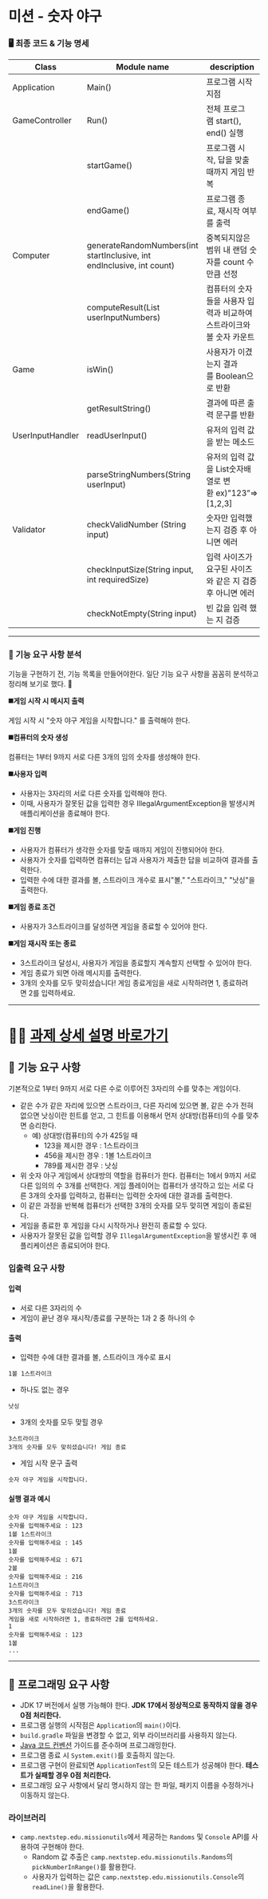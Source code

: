 # 미션 - 숫자 야구

### **🖥️ 최종 코드 & 기능 명세**

| Class | Module name | description |
| --- | --- | --- |
| Application | Main() | 프로그램 시작 지점 |
| GameController | Run() | 전체 프로그램 start(), end() 실행 |
|  | startGame() | 프로그램 시작, 답을 맞출 때까지 게임 반복 |
|  | endGame() | 프로그램 종료, 재시작 여부를 출력 |
| Computer | generateRandomNumbers(int startInclusive, int endInclusive, int count) | 중복되지않은 범위 내 랜덤 숫자를 count 수만큼 선정 |
|  | computeResult(List<Integer> userInputNumbers) | 컴퓨터의 숫자들을 사용자 입력과 비교하여 스트라이크와 볼 숫자 카운트 |
| Game | isWin() | 사용자가 이겼는지 결과를 Boolean으로 반환 |
|  | getResultString() | 결과에 따른 출력 문구를 반환 |
| UserInputHandler | readUserInput() | 유저의 입력 값을 받는 메소드 |
|  | parseStringNumbers(String userInput) | 유저의 입력 값을 List<Integer>숫자배열로 변환 ex)”123”=>[1,2,3] |
| Validator | checkValidNumber (String input) | 숫자만 입력했는지 검증 후 아니면 에러 |
|  | checkInputSize(String input, int requiredSize) | 입력 사이즈가 요구된 사이즈와 같은 지 검증 후 아니면 에러 |
|  | checkNotEmpty(String input) | 빈 값을 입력 했는 지 검증 |


---

### **🚀 기능 요구 사항 분석**

기능을 구현하기 전, 기능 목록을 만들어야한다. 일단 기능 요구 사항을 꼼꼼히 분석하고 정리해 보기로 했다. 🧐

**◼️게임 시작 시 메시지 출력**

게임 시작 시 "숫자 야구 게임을 시작합니다." 를 출력해야 한다.

**◼️컴퓨터의 숫자 생성**

컴퓨터는 1부터 9까지 서로 다른 3개의 임의 숫자를 생성해야 한다.

**◼️사용자 입력**

- 사용자는 3자리의 서로 다른 숫자를 입력해야 한다.
- 이때, 사용자가 잘못된 값을 입력한 경우 IllegalArgumentException을 발생시켜 애플리케이션을 종료해야 한다.

**◼️게임 진행**

- 사용자가 컴퓨터가 생각한 숫자를 맞출 때까지 게임이 진행되어야 한다.
- 사용자가 숫자를 입력하면 컴퓨터는 답과 사용자가 제출한 답을 비교하여 결과를 출력한다.
- 입력한 수에 대한 결과를 볼, 스트라이크 개수로 표시"볼," "스트라이크," "낫싱"을 출력한다.

**◼️게임 종료 조건**

- 사용자가 3스트라이크를 달성하면 게임을 종료할 수 있어야 한다.

**◼️게임 재시작 또는 종료**

- 3스트라이크 달성시, 사용자가 게임을 종료할지 계속할지 선택할 수 있어야 한다.
- 게임 종료가 되면 아래 메시지를 출력한다.
- 3개의 숫자를 모두 맞히셨습니다! 게임 종료게임을 새로 시작하려면 1, 종료하려면 2를 입력하세요.


--------------------------------------
# 👩‍💻 [과제 상세 설명 바로가기](https://github.com/woowacourse-precourse/java-baseball-6)

## 🚀 기능 요구 사항

기본적으로 1부터 9까지 서로 다른 수로 이루어진 3자리의 수를 맞추는 게임이다.

- 같은 수가 같은 자리에 있으면 스트라이크, 다른 자리에 있으면 볼, 같은 수가 전혀 없으면 낫싱이란 힌트를 얻고, 그 힌트를 이용해서 먼저 상대방(컴퓨터)의 수를 맞추면 승리한다.
    - 예) 상대방(컴퓨터)의 수가 425일 때
        - 123을 제시한 경우 : 1스트라이크
        - 456을 제시한 경우 : 1볼 1스트라이크
        - 789를 제시한 경우 : 낫싱
- 위 숫자 야구 게임에서 상대방의 역할을 컴퓨터가 한다. 컴퓨터는 1에서 9까지 서로 다른 임의의 수 3개를 선택한다. 게임 플레이어는 컴퓨터가 생각하고 있는 서로 다른 3개의 숫자를 입력하고, 컴퓨터는 입력한 숫자에 대한
  결과를 출력한다.
- 이 같은 과정을 반복해 컴퓨터가 선택한 3개의 숫자를 모두 맞히면 게임이 종료된다.
- 게임을 종료한 후 게임을 다시 시작하거나 완전히 종료할 수 있다.
- 사용자가 잘못된 값을 입력할 경우 `IllegalArgumentException`을 발생시킨 후 애플리케이션은 종료되어야 한다.

### 입출력 요구 사항

#### 입력

- 서로 다른 3자리의 수
- 게임이 끝난 경우 재시작/종료를 구분하는 1과 2 중 하나의 수

#### 출력

- 입력한 수에 대한 결과를 볼, 스트라이크 개수로 표시

```
1볼 1스트라이크
```

- 하나도 없는 경우

```
낫싱
```

- 3개의 숫자를 모두 맞힐 경우

```
3스트라이크
3개의 숫자를 모두 맞히셨습니다! 게임 종료
```

- 게임 시작 문구 출력

```
숫자 야구 게임을 시작합니다.
``` 

#### 실행 결과 예시

```
숫자 야구 게임을 시작합니다.
숫자를 입력해주세요 : 123
1볼 1스트라이크
숫자를 입력해주세요 : 145
1볼
숫자를 입력해주세요 : 671
2볼
숫자를 입력해주세요 : 216
1스트라이크
숫자를 입력해주세요 : 713
3스트라이크
3개의 숫자를 모두 맞히셨습니다! 게임 종료
게임을 새로 시작하려면 1, 종료하려면 2를 입력하세요.
1
숫자를 입력해주세요 : 123
1볼
...
```

---

## 🎯 프로그래밍 요구 사항

- JDK 17 버전에서 실행 가능해야 한다. **JDK 17에서 정상적으로 동작하지 않을 경우 0점 처리한다.**
- 프로그램 실행의 시작점은 `Application`의 `main()`이다.
- `build.gradle` 파일을 변경할 수 없고, 외부 라이브러리를 사용하지 않는다.
- [Java 코드 컨벤션](https://github.com/woowacourse/woowacourse-docs/tree/master/styleguide/java) 가이드를 준수하며 프로그래밍한다.
- 프로그램 종료 시 `System.exit()`를 호출하지 않는다.
- 프로그램 구현이 완료되면 `ApplicationTest`의 모든 테스트가 성공해야 한다. **테스트가 실패할 경우 0점 처리한다.**
- 프로그래밍 요구 사항에서 달리 명시하지 않는 한 파일, 패키지 이름을 수정하거나 이동하지 않는다.

### 라이브러리

- `camp.nextstep.edu.missionutils`에서 제공하는 `Randoms` 및 `Console` API를 사용하여 구현해야 한다.
    - Random 값 추출은 `camp.nextstep.edu.missionutils.Randoms`의 `pickNumberInRange()`를 활용한다.
    - 사용자가 입력하는 값은 `camp.nextstep.edu.missionutils.Console`의 `readLine()`을 활용한다.






